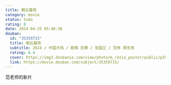 ```yaml
---
title: 朝云暮雨
category: movie
status: todo
rating: 0
date: 2024-04-25 05:48:38
douban:
  id: "35359715"
  title: 朝云暮雨
  subtitle: 2024 / 中国大陆 / 剧情 犯罪 / 张国立 / 范伟 周冬雨
  rating: 6.4
  cover: https://img3.doubanio.com/view/photo/m_ratio_poster/public/p2908249257.jpg
  link: https://movie.douban.com/subject/35359715/
---
```


范老师的新片